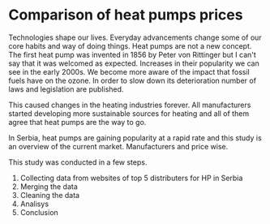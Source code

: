 # Comparison of heat pumps prices

Technologies shape our lives. Everyday advancements change some of our core habits and way of doing things. Heat pumps are not a new concept. The first heat pump was invented in 1856 by Peter von Rittinger but I can't say that it was welcomed as expected. Increases in their popularity we can see in the early 2000s.
We become more aware of the impact that fossil fuels have on the ozone. In order to slow down its deterioration number of laws and legislation are published. 

This caused changes in the heating industries forever. All manufacturers started developing more sustainable sources for heating and all of them agree that heat pumps are the way to go.

In Serbia, heat pumps are gaining popularity at a rapid rate and this study is an overview of the current market. Manufacturers and price wise.

This study was conducted in a few steps.
1) Collecting data from websites of top 5 distributers for HP in Serbia
2) Merging the data 
3) Cleaning the data
4) Analisys
5) Conclusion
